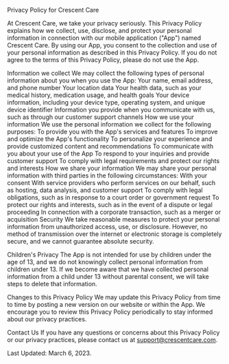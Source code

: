 Privacy Policy for Crescent Care

At Crescent Care, we take your privacy seriously. This Privacy Policy explains how we collect, use, disclose, and protect your personal information in connection with our mobile application ("App") named Crescent Care. By using our App, you consent to the collection and use of your personal information as described in this Privacy Policy. If you do not agree to the terms of this Privacy Policy, please do not use the App.

Information we collect
We may collect the following types of personal information about you when you use the App:
Your name, email address, and phone number
Your location data
Your health data, such as your medical history, medication usage, and health goals
Your device information, including your device type, operating system, and unique device identifier
Information you provide when you communicate with us, such as through our customer support channels
How we use your information
We use the personal information we collect for the following purposes:
To provide you with the App's services and features
To improve and optimize the App's functionality
To personalize your experience and provide customized content and recommendations
To communicate with you about your use of the App
To respond to your inquiries and provide customer support
To comply with legal requirements and protect our rights and interests
How we share your information
We may share your personal information with third parties in the following circumstances:
With your consent
With service providers who perform services on our behalf, such as hosting, data analysis, and customer support
To comply with legal obligations, such as in response to a court order or government request
To protect our rights and interests, such as in the event of a dispute or legal proceeding
In connection with a corporate transaction, such as a merger or acquisition
Security
We take reasonable measures to protect your personal information from unauthorized access, use, or disclosure. However, no method of transmission over the internet or electronic storage is completely secure, and we cannot guarantee absolute security.

Children's Privacy
The App is not intended for use by children under the age of 13, and we do not knowingly collect personal information from children under 13. If we become aware that we have collected personal information from a child under 13 without parental consent, we will take steps to delete that information.

Changes to this Privacy Policy
We may update this Privacy Policy from time to time by posting a new version on our website or within the App. We encourage you to review this Privacy Policy periodically to stay informed about our privacy practices.

Contact Us
If you have any questions or concerns about this Privacy Policy or our privacy practices, please contact us at support@crescentcare.com.

Last Updated: March 6, 2023.
